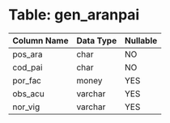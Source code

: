 # Table: gen_aranpai

| Column Name | Data Type | Nullable |
|-------------|-----------|----------|
| pos_ara | char | NO |
| cod_pai | char | NO |
| por_fac | money | YES |
| obs_acu | varchar | YES |
| nor_vig | varchar | YES |
